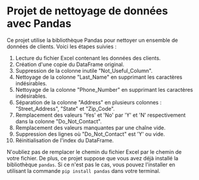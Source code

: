 # Projet de nettoyage de données avec Pandas

Ce projet utilise la bibliothèque Pandas pour nettoyer un ensemble de données de clients. Voici les étapes suivies :

1. Lecture du fichier Excel contenant les données des clients.
2. Création d'une copie du DataFrame original.
3. Suppression de la colonne inutile "Not_Useful_Column".
4. Nettoyage de la colonne "Last_Name" en supprimant les caractères indésirables.
5. Nettoyage de la colonne "Phone_Number" en supprimant les caractères indésirables.
6. Séparation de la colonne "Address" en plusieurs colonnes : "Street_Address", "State" et "Zip_Code".
7. Remplacement des valeurs 'Yes' et 'No' par 'Y' et 'N' respectivement dans la colonne "Do_Not_Contact".
8. Remplacement des valeurs manquantes par une chaîne vide.
9. Suppression des lignes où "Do_Not_Contact" est 'Y' ou vide.
10. Réinitialisation de l'index du DataFrame.

N'oubliez pas de remplacer le chemin du fichier Excel par le chemin de votre fichier. De plus, ce projet suppose que vous avez déjà installé la bibliothèque `pandas`. Si ce n'est pas le cas, vous pouvez l'installer en utilisant la commande `pip install pandas` dans votre terminal.
